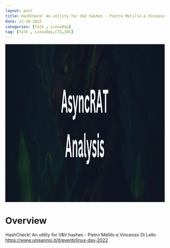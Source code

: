 ```yaml
---
layout: post
title: HashCheck! An utility for V&V hashes - Pietro Melillo e Vincenzo Di Lello
date: 22-10-2022
categories: [Talk , LinuxDay]
tag: [Talk , LinuxDay,CTI,IOC]
---
```


<img src="assets/images/blogs/async-rat/AsyncRAT-Banner.png" alt="AsycRAT Banner" width="700" height="500">


# Overview

HashCheck! An utility for V&V hashes - Pietro Melillo e Vincenzo Di Lello
https://www.unisannio.it/it/eventi/linux-day-2022